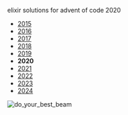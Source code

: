 elixir solutions for advent of code 2020

* [2015](https://github.com/thth/aoc_2015)
* [2016](https://github.com/thth/aoc_2016)
* [2017](https://github.com/thth/aoc_2017)
* [2018](https://github.com/thth/aoc_2018)
* [2019](https://github.com/thth/aoc_2019)
* __2020__
* [2021](https://github.com/thth/aoc_2021)
* [2022](https://github.com/thth/aoc_2022)
* [2023](https://github.com/thth/aoc_2023)
* [2024](https://github.com/thth/aoc_2024)

![do_your_best_beam](https://user-images.githubusercontent.com/7574985/100570274-42577880-3285-11eb-8218-ca650d622239.png)